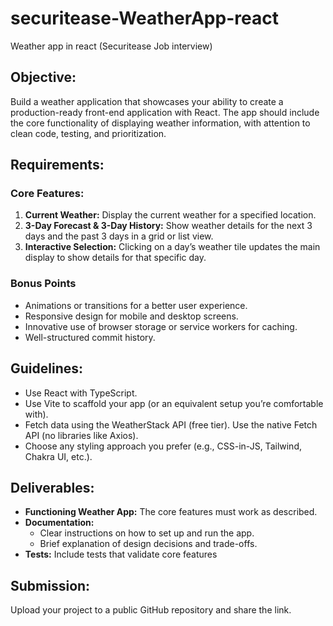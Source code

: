 # securitease-WeatherApp-react
Weather app in react (Securitease Job interview)

## Objective:
Build a weather application that showcases your ability to create a production-ready front-end application with React.
The app should include the core functionality of displaying weather information, with attention to clean code, testing,
and prioritization.

## Requirements:
### Core Features:

1. **Current Weather:** Display the current weather for a specified location.
2. **3-Day Forecast & 3-Day History:** Show weather details for the next 3 days and the past 3 days in a grid or list view.
3. **Interactive Selection:** Clicking on a day’s weather tile updates the main display to show details for that specific day.

### Bonus Points
 - Animations or transitions for a better user experience.
 - Responsive design for mobile and desktop screens.
 - Innovative use of browser storage or service workers for caching.
 - Well-structured commit history.

## Guidelines:
 - Use React with TypeScript.
 - Use Vite to scaffold your app (or an equivalent setup you’re comfortable with).
 - Fetch data using the WeatherStack API (free tier). Use the native Fetch API (no libraries like Axios).
 - Choose any styling approach you prefer (e.g., CSS-in-JS, Tailwind, Chakra UI, etc.).

## Deliverables:
- **Functioning Weather App:** The core features must work as described.
- **Documentation:**
  - Clear instructions on how to set up and run the app.
  - Brief explanation of design decisions and trade-offs.
- **Tests:** Include tests that validate core features

## Submission:
Upload your project to a public GitHub repository and share the link.
